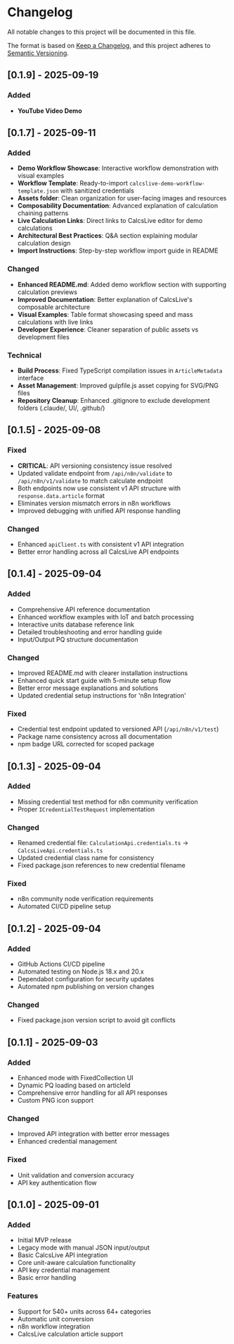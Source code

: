 # Changelog

All notable changes to this project will be documented in this file.

The format is based on [Keep a Changelog](https://keepachangelog.com/en/1.0.0/),
and this project adheres to [Semantic Versioning](https://semver.org/spec/v2.0.0.html).

## [0.1.9] - 2025-09-19

### Added
- **YouTube Video Demo**

## [0.1.7] - 2025-09-11

### Added
- **Demo Workflow Showcase**: Interactive workflow demonstration with visual examples
- **Workflow Template**: Ready-to-import `calcslive-demo-workflow-template.json` with sanitized credentials
- **Assets folder**: Clean organization for user-facing images and resources
- **Composability Documentation**: Advanced explanation of calculation chaining patterns
- **Live Calculation Links**: Direct links to CalcsLive editor for demo calculations
- **Architectural Best Practices**: Q&A section explaining modular calculation design
- **Import Instructions**: Step-by-step workflow import guide in README

### Changed
- **Enhanced README.md**: Added demo workflow section with supporting calculation previews
- **Improved Documentation**: Better explanation of CalcsLive's composable architecture
- **Visual Examples**: Table format showcasing speed and mass calculations with live links
- **Developer Experience**: Cleaner separation of public assets vs development files

### Technical
- **Build Process**: Fixed TypeScript compilation issues in `ArticleMetadata` interface
- **Asset Management**: Improved gulpfile.js asset copying for SVG/PNG files
- **Repository Cleanup**: Enhanced .gitignore to exclude development folders (.claude/, UI/, .github/)

## [0.1.5] - 2025-09-08

### Fixed
- **CRITICAL**: API versioning consistency issue resolved
- Updated validate endpoint from `/api/n8n/validate` to `/api/n8n/v1/validate` to match calculate endpoint
- Both endpoints now use consistent v1 API structure with `response.data.article` format
- Eliminates version mismatch errors in n8n workflows
- Improved debugging with unified API response handling

### Changed
- Enhanced `apiClient.ts` with consistent v1 API integration
- Better error handling across all CalcsLive API endpoints

## [0.1.4] - 2025-09-04

### Added
- Comprehensive API reference documentation
- Enhanced workflow examples with IoT and batch processing
- Interactive units database reference link
- Detailed troubleshooting and error handling guide
- Input/Output PQ structure documentation

### Changed
- Improved README.md with clearer installation instructions
- Enhanced quick start guide with 5-minute setup flow
- Better error message explanations and solutions
- Updated credential setup instructions for 'n8n Integration'

### Fixed
- Credential test endpoint updated to versioned API (`/api/n8n/v1/test`)
- Package name consistency across all documentation
- npm badge URL corrected for scoped package

## [0.1.3] - 2025-09-04

### Added
- Missing credential test method for n8n community verification
- Proper `ICredentialTestRequest` implementation

### Changed
- Renamed credential file: `CalculationApi.credentials.ts` → `CalcsLiveApi.credentials.ts`
- Updated credential class name for consistency
- Fixed package.json references to new credential filename

### Fixed
- n8n community node verification requirements
- Automated CI/CD pipeline setup

## [0.1.2] - 2025-09-04

### Added
- GitHub Actions CI/CD pipeline
- Automated testing on Node.js 18.x and 20.x
- Dependabot configuration for security updates
- Automated npm publishing on version changes

### Changed
- Fixed package.json version script to avoid git conflicts

## [0.1.1] - 2025-09-03

### Added
- Enhanced mode with FixedCollection UI
- Dynamic PQ loading based on articleId
- Comprehensive error handling for all API responses
- Custom PNG icon support

### Changed
- Improved API integration with better error messages
- Enhanced credential management

### Fixed
- Unit validation and conversion accuracy
- API key authentication flow

## [0.1.0] - 2025-09-01

### Added
- Initial MVP release
- Legacy mode with manual JSON input/output
- Basic CalcsLive API integration
- Core unit-aware calculation functionality
- API key credential management
- Basic error handling

### Features
- Support for 540+ units across 64+ categories
- Automatic unit conversion
- n8n workflow integration
- CalcsLive calculation article support